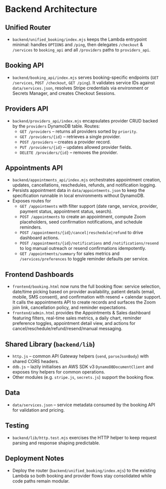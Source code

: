# Backend Architecture

## Unified Router
- `backend/unified_booking/index.mjs` keeps the Lambda entrypoint minimal: handles `OPTIONS` and `/ping`, then delegates `/checkout` & `/services` to `booking_api` and all `/providers` paths to `providers_api`.

## Booking API
- `backend/booking_api/index.mjs` serves booking-specific endpoints (`GET /services`, `POST /checkout`, `GET /ping`). It validates service IDs against `data/services.json`, resolves Stripe credentials via environment or Secrets Manager, and creates Checkout Sessions.

## Providers API
- `backend/providers_api/index.mjs` encapsulates provider CRUD backed by the `providers` DynamoDB table. Routes:
  - `GET /providers` – returns all providers sorted by `priority`.
  - `GET /providers/{id}` – retrieves a single provider.
  - `POST /providers` – creates a provider record.
  - `PUT /providers/{id}` – updates allowed provider fields.
  - `DELETE /providers/{id}` – removes the provider.

## Appointments API
- `backend/appointments_api/index.mjs` orchestrates appointment creation, updates, cancellations, reschedules, refunds, and notification logging.
- Persists appointment data in `data/appointments.json` to keep the specification runnable in local environments without DynamoDB.
- Exposes routes for
  - `GET /appointments` with filter support (date range, service, provider, payment status, appointment status, search).
  - `POST /appointments` to create an appointment, compute Zoom placeholders, seed confirmation notifications, and schedule reminders.
  - `POST /appointments/{id}/cancel|reschedule|refund` to drive dashboard actions.
  - `POST /appointments/{id}/notifications` and `/notifications/resend` to log manual outreach or resend confirmations idempotently.
  - `GET /appointments/summary` for sales metrics and `/services/preferences` to toggle reminder defaults per service.

## Frontend Dashboards
- `frontend/booking.html` now runs the full booking flow: service selection, date/time picking based on provider availability, patient details (email, mobile, SMS consent), and confirmation with resend + calendar support. It calls the appointments API to create records and surfaces the Zoom join link, cancellation policy, and reminder expectations.
- `frontend/admin.html` provides the Appointments &amp; Sales dashboard featuring filters, real-time sales metrics, a daily chart, reminder preference toggles, appointment detail view, and actions for cancel/reschedule/refund/resend/manual messaging.

## Shared Library (`backend/lib`)
- `http.js` – common API Gateway helpers (`send`, `parseJsonBody`) with shared CORS headers.
- `ddb.js` – lazily initialises an AWS SDK v3 `DynamoDBDocumentClient` and exposes tiny helpers for common operations.
- Other modules (e.g. `stripe.js`, `secrets.js`) support the booking flow.

## Data
- `data/services.json` – service metadata consumed by the booking API for validation and pricing.

## Testing
- `backend/lib/http.test.mjs` exercises the HTTP helper to keep request parsing and response shaping predictable.

## Deployment Notes
- Deploy the router (`backend/unified_booking/index.mjs`) to the existing Lambda so both booking and provider flows stay consolidated while code paths remain modular.
